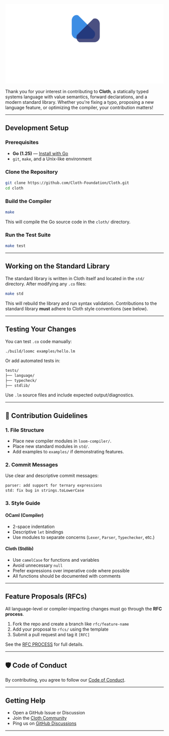 ![Logo](https://github.com/Cloth-Foundation/.github/blob/main/Logos/PNG/File%20Logos/Contributing.png?raw=true)

Thank you for your interest in contributing to **Cloth**, a statically typed systems language with value semantics, forward declarations, and a modern standard library. Whether you're fixing a typo, proposing a new language feature, or optimizing the compiler, your contribution matters!

---

## Development Setup

### Prerequisites

- **Go (1.25)** — [Install with Go](https://go.dev)
- `git`, `make`, and a Unix-like environment

### Clone the Repository

```bash
git clone https://github.com/Cloth-Foundation/Cloth.git
cd cloth
````

### Build the Compiler

```bash
make
```

This will compile the Go source code in the `cloth/` directory.

### Run the Test Suite

```bash
make test
```

---

## Working on the Standard Library

The standard library is written in Cloth itself and located in the `std/` directory. After modifying any `.co` files:

```bash
make std
```

This will rebuild the library and run syntax validation. Contributions to the standard library **must** adhere to Cloth style conventions (see below).

---

## Testing Your Changes

You can test `.co` code manually:

```bash
./build/loomc examples/hello.lm
```

Or add automated tests in:

```
tests/
├── language/
├── typecheck/
├── stdlib/
```

Use `.lm` source files and include expected output/diagnostics.

---

## 📝 Contribution Guidelines

### 1. File Structure

* Place new compiler modules in `loom-compiler/`.
* Place new standard modules in `std/`.
* Add examples to `examples/` if demonstrating features.

### 2. Commit Messages

Use clear and descriptive commit messages:

```
parser: add support for ternary expressions
std: fix bug in strings.toLowerCase
```

### 3. Style Guide

#### OCaml (Compiler)

* 2-space indentation
* Descriptive `let` bindings
* Use modules to separate concerns (`Lexer`, `Parser`, `Typechecker`, etc.)

#### Cloth (Stdlib)

* Use `camelCase` for functions and variables
* Avoid unnecessary `null`
* Prefer expressions over imperative code where possible
* All functions should be documented with comments

---

## Feature Proposals (RFCs)

All language-level or compiler-impacting changes must go through the **RFC process**.

1. Fork the repo and create a branch like `rfc/feature-name`
2. Add your proposal to `rfcs/` using the template
3. Submit a pull request and tag it `[RFC]`

See the [RFC PROCESS](https://www.cloth.dev/docs/help/RFC-Process) for full details.

---

## 🛡️ Code of Conduct

By contributing, you agree to follow our [Code of Conduct](./CODE_OF_CONDUCT.md).

---

## Getting Help

* Open a GitHub Issue or Discussion
* Join the [Cloth Community](https://www.cloth.dev/community)
* Ping us on [GitHub Discussions](https://github.com/Cloth-Foundation/Cloth/discussions)

---

